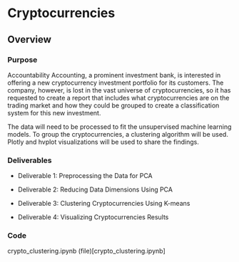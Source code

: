 # Cryptocurrencies

## Overview

### Purpose

Accountability Accounting, a prominent investment bank, is interested in offering a new cryptocurrency investment portfolio for its customers. The company, however, is lost in the vast universe of cryptocurrencies, so it has requested to create a report that includes what cryptocurrencies are on the trading market and how they could be grouped to create a classification system for this new investment.

The data will need to be processed to fit the unsupervised machine learning models.  To group the cryptocurrencies, a clustering algorithm will be used. Plotly and hvplot visualizations will be used to share the findings.

### Deliverables

- Deliverable 1: Preprocessing the Data for PCA

- Deliverable 2: Reducing Data Dimensions Using PCA

- Deliverable 3: Clustering Cryptocurrencies Using K-means

- Deliverable 4: Visualizing Cryptocurrencies Results

### Code

crypto_clustering.ipynb   (file)[crypto_clustering.ipynb]
